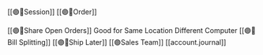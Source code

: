 [[🟣🏪Session]]
[[🟣🏪Order]]

[[🟣🏪Share Open Orders]]  Good for Same Location Different Computer
[[🟣🏪Bill Splitting]] 
[[🟣🏪Ship Later]]
[[🟣Sales Team]]
[[account.journal]]